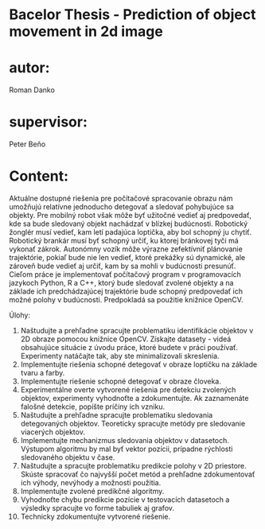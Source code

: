 # Bacelor Thesis - Prediction of object movement in 2d image

autor:
=======
Roman Danko

supervisor:
===========
Peter Beňo

Content:
===========================
Aktuálne dostupné riešenia pre počítačové spracovanie obrazu nám umožňujú relatívne jednoducho detegovať a sledovať pohybujúce sa objekty. Pre mobilný robot však môže byť užitočné vedieť aj predpovedať, kde sa bude sledovaný objekt nachádzať v blízkej budúcnosti. Robotický žonglér musí vedieť, kam letí padajúca loptička, aby bol schopný ju chytiť. Robotický brankár musí byť schopný určiť, ku ktorej bránkovej tyči má vykonať zákrok. Autonómny vozík môže výrazne zefektívniť plánovanie trajektórie, pokiaľ bude nie len vedieť, ktoré prekážky sú dynamické, ale zároveň bude vedieť aj určiť, kam by sa mohli v budúcnosti presunúť. Cieľom práce je implementovať počítačový program v programovacích jazykoch Python, R a C++, ktorý bude sledovať zvolené objekty a na základe ich predchádzajúcej trajektórie bude schopný predpovedať ich možné polohy v budúcnosti. Predpokladá sa použitie knižnice OpenCV.

Úlohy:

1. Naštudujte a prehľadne spracujte problematiku identifikácie objektov v 2D obraze pomocou knižnice OpenCV. Získajte datasety - videá obsahujúce situácie z úvodu práce, ktoré budete v práci používať. Experimenty natáčajte tak, aby ste minimalizovali skreslenia.
2. Implementujte riešenia schopné detegovať v obraze loptičku na základe tvaru a farby.
3. Implementujte riešenie schopné detegovať v obraze človeka.
4. Experimentálne overte vytvorené riešenia pre detekciu zvolených objektov, experimenty vyhodnoťte a zdokumentujte. Ak zaznamenáte falošné detekcie, popíšte príčiny ich vzniku.
5. Naštudujte a prehľadne spracujte problematiku sledovania detegovaných objektov. Teoreticky spracujte metódy pre sledovanie viacerých objektov. 
6. Implementujte mechanizmus sledovania objektov v datasetoch. Výstupom algoritmu by mal byť vektor pozícii, prípadne rýchlosti sledovaného objektu v čase.
7. Naštudujte a spracujte problematiku predikcie polohy v 2D priestore. Skúste spracovať čo najvyšší počet metód a prehľadne zdokumentovať ich výhody, nevýhody a možnosti použitia. 
8. Implementujte zvolené predikčné algoritmy.
9. Vyhodnoťte chybu predikcie pozície v testovacích datasetoch a výsledky spracujte vo forme tabuliek aj grafov.
10. Technicky zdokumentujte vytvorené riešenie.

